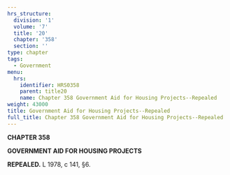 ```yaml
---
hrs_structure:
  division: '1'
  volume: '7'
  title: '20'
  chapter: '358'
  section: ''
type: chapter
tags:
  - Government
menu:
  hrs:
    identifier: HRS0358
    parent: title20
    name: Chapter 358 Government Aid for Housing Projects--Repealed
weight: 43000
title: Government Aid for Housing Projects--Repealed
full_title: Chapter 358 Government Aid for Housing Projects--Repealed
---
```

**CHAPTER 358**

**GOVERNMENT AID FOR HOUSING PROJECTS**

**REPEALED.** L 1978, c 141, §6.